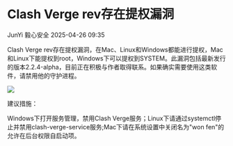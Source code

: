 #  Clash Verge rev存在提权漏洞   
JunYi  毅心安全   2025-04-26 09:35  
  
Clash Verge rev存在提权漏洞，在Mac、Linux和Windows都能进行提权，Mac和Linux下能提权到root，Windows下可以提权到SYSTEM。此漏洞包括最新发行的版本2.2.4-alpha，目前正在积极与作者取得联系。如果确实需要使用这类软件，请禁用他的守护进程。  
  
![](https://mmbiz.qpic.cn/sz_mmbiz_png/kzkqdAEDfXfnN74Q8zcIkckzZZfbllunP7KDeibXoDUgiaXqvkaWHxQyHfXDpKbWOibGUrQaH4kiaFE01icBAbliciaLA/640?wx_fmt=png&from=appmsg "")  
  
建议措施：  
  
Windows下打开服务管理，禁用Clash Verge服务；Linux下请通过systemctl停止并禁用clash-verge-service服务;Mac下请在系统设置中关闭名为"won fen"的允许在后台权限自启动项。  
  
